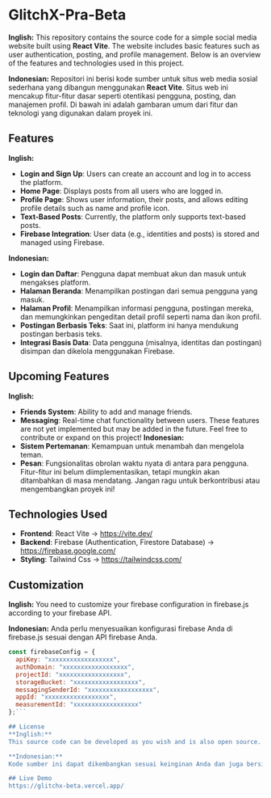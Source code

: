 # GlitchX-Pra-Beta
**Inglish:**
This repository contains the source code for a simple social media website built using **React Vite**. The website includes basic features such as user authentication, posting, and profile management. Below is an overview of the features and technologies used in this project.

**Indonesian:**
Repositori ini berisi kode sumber untuk situs web media sosial sederhana yang dibangun menggunakan **React Vite**. Situs web ini mencakup fitur-fitur dasar seperti otentikasi pengguna, posting, dan manajemen profil. Di bawah ini adalah gambaran umum dari fitur dan teknologi yang digunakan dalam proyek ini.

## Features
**Inglish:**
- **Login and Sign Up**: Users can create an account and log in to access the platform.
- **Home Page**: Displays posts from all users who are logged in.
- **Profile Page**: Shows user information, their posts, and allows editing profile details such as name and profile icon.
- **Text-Based Posts**: Currently, the platform only supports text-based posts.
- **Firebase Integration**: User data (e.g., identities and posts) is stored and managed using Firebase.

**Indonesian:**
- **Login dan Daftar**: Pengguna dapat membuat akun dan masuk untuk mengakses platform.
- **Halaman Beranda**: Menampilkan postingan dari semua pengguna yang masuk.
- **Halaman Profil**: Menampilkan informasi pengguna, postingan mereka, dan memungkinkan pengeditan detail profil seperti nama dan ikon profil.
- **Postingan Berbasis Teks**: Saat ini, platform ini hanya mendukung postingan berbasis teks.
- **Integrasi Basis Data**: Data pengguna (misalnya, identitas dan postingan) disimpan dan dikelola menggunakan Firebase.

## Upcoming Features
**Inglish:**
- **Friends System**: Ability to add and manage friends.
- **Messaging**: Real-time chat functionality between users.
These features are not yet implemented but may be added in the future. Feel free to contribute or expand on this project!
**Indonesian:**
- **Sistem Pertemanan**: Kemampuan untuk menambah dan mengelola teman.
- **Pesan**: Fungsionalitas obrolan waktu nyata di antara para pengguna.
Fitur-fitur ini belum diimplementasikan, tetapi mungkin akan ditambahkan di masa mendatang. Jangan ragu untuk berkontribusi atau mengembangkan proyek ini!

## Technologies Used

- **Frontend**: React Vite -> https://vite.dev/
- **Backend**: Firebase (Authentication, Firestore Database) -> https://firebase.google.com/
- **Styling**: Tailwind Css -> https://tailwindcss.com/

## Customization
**Inglish:**
You need to customize your firebase configuration in firebase.js according to your firebase API.

**Indonesian:**
Anda perlu menyesuaikan konfigurasi firebase Anda di firebase.js sesuai dengan API firebase Anda.

```javascript
const firebaseConfig = {
  apiKey: "xxxxxxxxxxxxxxxxxx",
  authDomain: "xxxxxxxxxxxxxxxxxx",
  projectId: "xxxxxxxxxxxxxxxxxx",
  storageBucket: "xxxxxxxxxxxxxxxxxx",
  messagingSenderId: "xxxxxxxxxxxxxxxxxx",
  appId: "xxxxxxxxxxxxxxxxxx",
  measurementId: "xxxxxxxxxxxxxxxxxx"
};```

## License
**Inglish:**
This source code can be developed as you wish and is also open source.

**Indonesian:**
Kode sumber ini dapat dikembangkan sesuai keinginan Anda dan juga bersifat open source.

## Live Demo
https://glitchx-beta.vercel.app/
